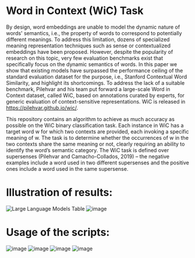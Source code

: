 # Word in Context (WiC) Task
By design, word embeddings are unable to model the dynamic nature of words' semantics, i.e., the property of words to correspond to potentially different meanings. To address this limitation, dozens of specialized meaning representation techniques such as sense or contextualized embeddings have been proposed. However, despite the popularity of research on this topic, very few evaluation benchmarks exist that specifically focus on the dynamic semantics of words. In this paper we show that existing models have surpassed the performance ceiling of the standard evaluation dataset for the purpose, i.e., Stanford Contextual Word Similarity, and highlight its shortcomings. To address the lack of a suitable benchmark, Pilehvar and his team put forward a large-scale Word in Context dataset, called WiC, based on annotations curated by experts, for generic evaluation of context-sensitive representations. WiC is released in https://pilehvar.github.io/wic/.

This repository contains an algorithm to achieve as much accuracy as possible on the WiC
binary classification task. Each instance in WiC
has a target word w for which two contexts are
provided, each invoking a specific meaning of w.
The task is to determine whether the occurrences
of w in the two contexts share the same meaning
or not, clearly requiring an ability to identify the
word’s semantic category. The WiC task is defined
over supersenses (Pilehvar and Camacho-Collados,
2019) – the negative examples include a word used
in two different supersenses and the positive ones
include a word used in the same supersense.

# Illustration of results:
![Large Language Models Table](https://github.com/user-attachments/assets/b5c7e5db-df58-4cbb-815b-d23d88f1f1da)
![image](https://github.com/user-attachments/assets/40cec6ac-9306-49ab-9749-156a22308541)

# Usage of the scripts:
![image](https://github.com/user-attachments/assets/ae79159c-16c2-4018-a51c-c483ade90183)
![image](https://github.com/user-attachments/assets/768bc99d-7a77-4ab5-877d-1e5578afb8f1)
![image](https://github.com/user-attachments/assets/d3221ae1-f9a1-4295-bfb5-8f6db278d777)
![image](https://github.com/user-attachments/assets/f99d52f4-4af6-4f3b-9571-0b4d8ba01170)
